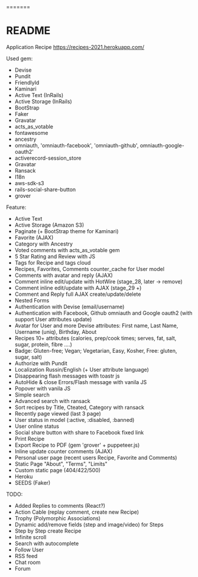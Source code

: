 =======
# README

Application Recipe https://recipes-2021.herokuapp.com/

Used gem:
* Devise
* Pundit
* FriendlyId
* Kaminari
* Active Text (InRails)
* Active Storage (InRails)
* BootStrap
* Faker
* Gravatar
* acts_as_votable
* fontawesome
* ancestry
* omniauth, 'omniauth-facebook', 'omniauth-github', omniauth-google-oauth2'
* activerecord-session_store
* Gravatar
* Ransack
* I18n
* aws-sdk-s3
* rails-social-share-button
* grover

Feature:
* Active Text
* Active Storage (Amazon S3)
* Paginate (+ BootStrap theme for Kaminari)
* Favorite (AJAX)
* Category with Ancestry
* Voted comments with acts_as_votable gem
* 5 Star Rating and Review with JS
* Tags for Recipe and tags cloud
* Recipes, Favorites, Comments counter_cache for User model
* Comments with avatar and reply (AJAX)
* Comment inline edit/update with HotWire (stage_28, later -> remove)
* Comment inline edit/update with AJAX (stage_29 +)
* Comment and Reply full AJAX create/update/delete  
* Nested Forms
* Authentication with Devise (email/username)
* Authentication with Facebook, Github omniauth and Google oauth2 (with support User attributes update)
* Avatar for User and more Devise attributes: First name, Last Name, Username (uniq), Birthday, About 
* Recipes 10+ attributes (calories, prep/cook times; serves, fat, salt, sugar, protein, fibre ....)
* Badge: Gluten-free; Vegan; Vegetarian, Easy, Kosher, Free: gluten, sugar, salt)
* Authorize with Pundit
* Localization Russin/English (+ User attribute language)
* Disappearing flash messages with toastr js
* AutoHide & close Errors/Flash message with vanila JS
* Popover with vanila JS
* Simple search
* Advanced search with ransack
* Sort recipes by Title, Cteated, Category with ransack
* Recently page viewed (last 3 page)
* User status in model (:active, :disabled, :banned)
* User online status
* Social share button with share to Facebook fixed link
* Print Recipe
* Export Recipe to PDF (gem 'grover' + puppeteer.js)
* Inline update counter comments (AJAX)
* Personal user page (recent users Recipe, Favorite and Comments)
* Static Page "About", "Terms", "Limits"
* Custom static page (404/422/500)
* Heroku
* SEEDS (Faker)

TODO:
* Added Replies to comments (React?)
* Action Cable (replay comment, create new Recipe)
* Trophy (Polymorphic Associations)
* Dynamic add/remove fields (step and image/video) for Steps
* Step by Step create Recipe
* Infinite scroll
* Search with autocomplete
* Follow User
* RSS feed
* Chat room
* Forum
